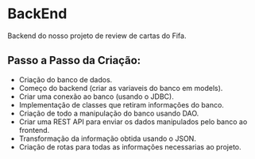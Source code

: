 # BackEnd

Backend do nosso projeto de review de cartas do Fifa.

## Passo a Passo da Criação:

- Criação do banco de dados.
- Começo do backend (criar as variaveis do banco em models).
- Criar uma conexão ao banco (usando o JDBC).
- Implementação de classes que retiram informações do banco.
- Criação de todo a manipulação do banco usando DAO.
- Criar uma REST API para enviar os dados manipulados pelo banco ao frontend.
- Transformação da informação obtida usando o JSON.
- Criação de rotas para todas as informações necessarias ao projeto.
